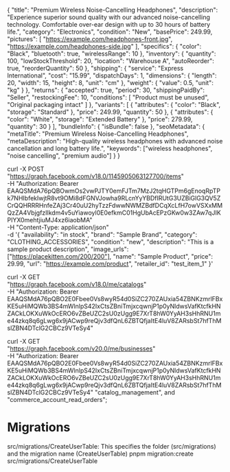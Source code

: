 {
  "title": "Premium Wireless Noise-Cancelling Headphones",
  "description": "Experience superior sound quality with our advanced noise-cancelling technology. Comfortable over-ear design with up to 30 hours of battery life.",
  "category": "Electronics",
  "condition": "New",
  "basePrice": 249.99,
  "pictures": [
    "https://example.com/headphones-front.jpg",
    "https://example.com/headphones-side.jpg"
  ],
  "specifics": {
    "color": "Black",
    "bluetooth": true,
    "wirelessRange": 10
  },
  "inventory": {
    "quantity": 100,
    "lowStockThreshold": 20,
    "location": "Warehouse A",
    "autoReorder": true,
    "reorderQuantity": 50
  },
  "shipping": {
    "service": "Express International",
    "cost": "15.99",
    "dispatchDays": 1,
    "dimensions": {
      "length": 20,
      "width": 15,
      "height": 8,
      "unit": "cm"
    },
    "weight": {
      "value": 0.5,
      "unit": "kg"
    }
  },
  "returns": {
    "accepted": true,
    "period": 30,
    "shippingPaidBy": "Seller",
    "restockingFee": 10,
    "conditions": [
      "Product must be unused",
      "Original packaging intact"
    ]
  },
  "variants": [
    {
      "attributes": {
        "color": "Black",
        "storage": "Standard"
      },
      "price": 249.99,
      "quantity": 50
    },
    {
      "attributes": {
        "color": "White",
        "storage": "Extended Battery"
      },
      "price": 279.99,
      "quantity": 30
    }
  ],
  "bundleInfo": {
    "isBundle": false
  },
  "seoMetadata": {
    "metaTitle": "Premium Wireless Noise-Cancelling Headphones",
    "metaDescription": "High-quality wireless headphones with advanced noise cancellation and long battery life.",
    "keywords": ["wireless headphones", "noise cancelling", "premium audio"]
  }
}



curl -X POST \
  "https://graph.facebook.com/v18.0/1145905063127700/items" \
  -H "Authorization: Bearer EAAQSMdA76pQBOwmOs2vwPJTY0emFJTm7MzJ2tqHGTPm6gEnoqRpTPk7NHIbfekIwjtR8vt9OMi8dFGNVJowha9RLcnYyYBDfIRUtG3UZBiGlG3QV5ZCrQQHRRRHnfeZAj3Cr40uU2hyTzzFdwwNWMZBdfDCqXcLfH7owVSXxMMQzZA4VbjgfzIlkdm4v5uYiawoyl0E0efkmC01HgUbAcEPzGKw0w3ZAw7qJIKPIYX0mehtjiuMJ4xz6iaobMA" \
  -H "Content-Type: application/json" \
  -d '{
    "availability": "in stock",
    "brand": "Sample Brand",
    "category": "CLOTHING_ACCESSORIES",
    "condition": "new",
    "description": "This is a sample product description",
    "image_urls": ["https://placekitten.com/200/200"],
    "name": "Sample Product",
    "price": 29.99,
    "url": "https://example.com/product",
    "retailer_id": "test_item_1"
  }'
 <!-- verify your page access: -->
  curl -X GET \
  "https://graph.facebook.com/v18.0/me/catalogs" \
  -H "Authorization: Bearer EAAQSMdA76pQBO2E0Fbee0Vs8wyR54d0SiZC270ZAUxia54ZBNKzmrlFBxKE5uHiMQWb3BS4mWlnlpS42IxCtsZBniTmjxcqwnjP1p0yNldwsVafKtcfkHNZACkLOKXuWkOcERO6vZBeUZC2sU0zUgg9E7XrT8hW0YyAH3sHhRNU1me44zkq8q6gLwg6x9jACwp9reQjv3dfQnL6ZBTQfjaItE4luV8ZARsbSt7hfThMslZBN4DTclG2CBCz9VTeSy4"

  <!-- get your catalog ID:
   -->
curl -X GET \
  "https://graph.facebook.com/v20.0/me/businesses" \
  -H "Authorization: Bearer EAAQSMdA76pQBO2E0Fbee0Vs8wyR54d0SiZC270ZAUxia54ZBNKzmrlFBxKE5uHiMQWb3BS4mWlnlpS42IxCtsZBniTmjxcqwnjP1p0yNldwsVafKtcfkHNZACkLOKXuWkOcERO6vZBeUZC2sU0zUgg9E7XrT8hW0YyAH3sHhRNU1me44zkq8q6gLwg6x9jACwp9reQjv3dfQnL6ZBTQfjaItE4luV8ZARsbSt7hfThMslZBN4DTclG2CBCz9VTeSy4"
"catalog_management", and "commerce_account_read_orders";

# Migrations

src/migrations/CreateUserTable: This specifies the folder (src/migrations) and the migration name (CreateUserTable)
pnpm migration:create src/migrations/CreateUserTable